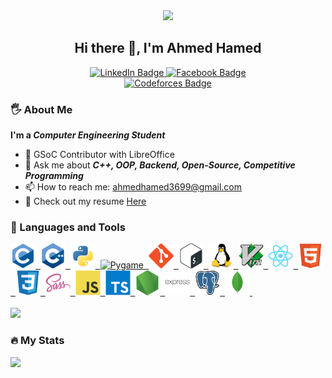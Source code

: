 <div align="center">
  <img src="https://media.giphy.com/media/v1.Y2lkPTc5MGI3NjExNDcxanU5eHdkeGxzdWZzZzhuNmVvdWM4dnlvMGRvbDhnOWVkMW1oZCZlcD12MV9pbnRlcm5hbF9naWZfYnlfaWQmY3Q9cw/5ndklThG9vUUdTmgMn/giphy.gif" width="130"/>
</div>

<h2 align="center"> Hi there 👋, I'm Ahmed Hamed </h2>

<div align="center">
  <a href="https://www.linkedin.com/in/ahmed-hamed-93b234252/">
    <img src="https://img.shields.io/badge/LinkedIn-blue?style=for-the-badge&logo=linkedin&logoColor=white" alt="LinkedIn Badge"/>
  </a>
  <a href="https://www.facebook.com/AhmedHamed74123/">
    <img src="https://img.shields.io/badge/Facebook-darkblue?style=for-the-badge&logo=facebook&logoColor=white" alt="Facebook Badge"/>
  </a>
</div>

<div align="center">
  <a href="https://codeforces.com/profile/ahmedhamed3699/">
    <img src="https://codeforces-readme-stats.vercel.app/api/badge?username=AhmedHamed3699" alt="Codeforces Badge"/>
  </a>
</div>

### 🖐 About Me
**I'm a *Computer Engineering Student***
- 🌱 GSoC Contributor with LibreOffice
- 💬 Ask me about ***C++, OOP, Backend, Open-Source, Competitive Programming***
- 📫 How to reach me:  ahmedhamed3699@gmail.com
- 📄 Check out my resume  [Here](https://drive.google.com/file/d/1xt_daQEB-k2giG_DCfxTjl4F1jU1urAL/view?usp=sharing)

### 🔧 Languages and Tools
<div>
  <a href="https://www.cprogramming.com/">
    <img src="https://github.com/devicons/devicon/blob/master/icons/c/c-original.svg" alt="C" width="40" height="40"/>&nbsp;
  </a>
  <a href="https://cplusplus.com/">
    <img src="https://github.com/devicons/devicon/blob/master/icons/cplusplus/cplusplus-original.svg" alt="Cpp" width="40" height="40"/>&nbsp;
  </a>
  <a href="https://www.python.org/">
    <img src="https://github.com/devicons/devicon/blob/master/icons/python/python-original.svg" alt="Python" width="40" height="40"/>&nbsp;
  </a>
  <a href="https://www.pygame.org/docs/">
    <img src="https://www.pygame.org/docs/_static/pygame_logo.svg" alt="Pygame" width="100" height="40"/>&nbsp;
  </a>
  <a href="https://git-scm.com/">
    <img src="https://github.com/devicons/devicon/blob/master/icons/git/git-original.svg" alt="Git" width="40" height="40"/>&nbsp;
  </a>
  <a href="https://www.gnu.org/software/bash/">
    <img src="https://github.com/devicons/devicon/blob/master/icons/bash/bash-original.svg" alt="Bash" width="40" height="40"/>&nbsp;
  </a>
  <a href="https://www.linux.org/">
    <img src="https://github.com/devicons/devicon/blob/master/icons/linux/linux-original.svg" alt="Linux" width="40" height="40"/>&nbsp;
  </a>
  <a href="https://www.vim.org/">
    <img src="https://github.com/devicons/devicon/blob/master/icons/vim/vim-original.svg" alt="Vim" width="40" height="40"/>&nbsp;
  </a>
  <a href="https://react.dev/">
    <img src="https://github.com/devicons/devicon/blob/master/icons/react/react-original.svg" alt="React" width="40" height="40"/>&nbsp;
  </a>
  <a href="https://developer.mozilla.org/en-US/docs/Web/HTML">
    <img src="https://github.com/devicons/devicon/blob/master/icons/html5/html5-original.svg" alt="HTML" width="40" height="40"/>&nbsp;
  </a>
  <a href="https://developer.mozilla.org/en-US/docs/Web/CSS">
    <img src="https://github.com/devicons/devicon/blob/master/icons/css3/css3-original.svg" alt="CSS" width="40" height="40"/>&nbsp;
  </a>
  <a href="https://sass-lang.com/">
    <img src="https://github.com/devicons/devicon/blob/master/icons/sass/sass-original.svg" alt="Sass" width="40" height="40"/>&nbsp;
  </a>
  <a href="https://www.javascript.com/">
    <img src="https://github.com/devicons/devicon/blob/master/icons/javascript/javascript-original.svg" alt="JS" width="40" height="40"/>&nbsp;
  </a>
  <a href="https://www.typescriptlang.org/">
    <img src="https://github.com/devicons/devicon/blob/master/icons/typescript/typescript-original.svg" alt="TS" width="40" height="40"/>&nbsp;
  </a>
  <a href="https://nodejs.org/en">
    <img src="https://github.com/devicons/devicon/blob/master/icons/nodejs/nodejs-original.svg" alt="NodeJs" width="40" height="40"/>&nbsp;
  </a>
  <a href="https://expressjs.com/">
    <img src="https://github.com/devicons/devicon/blob/master/icons/express/express-original-wordmark.svg" alt="Express" width="40" height="40"/>&nbsp;
  </a>
  <a href="https://www.postgresql.org/">
    <img src="https://github.com/devicons/devicon/blob/master/icons/postgresql/postgresql-original.svg" alt="PostgreSQL" width="40" height="40"/>&nbsp;
  </a>
  <a href="https://www.mongodb.com/">
    <img src="https://github.com/devicons/devicon/blob/master/icons/mongodb/mongodb-original.svg" alt="MongoDB" width="40" height="40"/>&nbsp;
  </a>
</div>
<br>
<div>
  <img src="https://github-readme-stats.vercel.app/api/top-langs/?username=AhmedHamed3699&layout=compact&theme=merko&exclude_repo=ALU-RTL&langs_count=10&hide=Stata,Ruby,Puppet,CSS,SCSS,Brainfuck,Dockerfile&hide_progress=true"/>
</div>

### 🔥 My Stats

<div>
  <img src="https://github-readme-stats.vercel.app/api?username=AhmedHamed3699&layout=compact&theme=vision-friendly-dark"/>
</div>

